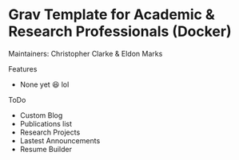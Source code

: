 # Grav Template for Academic & Research Professionals (Docker)

Maintainers: Christopher Clarke & Eldon Marks

Features

- None yet :laughing: lol

ToDo

- Custom Blog
- Publications list
- Research Projects
- Lastest Announcements
- Resume Builder